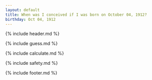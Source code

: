 ```yaml
---
layout: default
title: When was I conceived if I was born on October 04, 1912?
birthday: Oct 04, 1912
---
```


{% include header.md %}

{% include guess.md %}

{% include calculate.md %}

{% include safety.md %}

{% include footer.md %}



